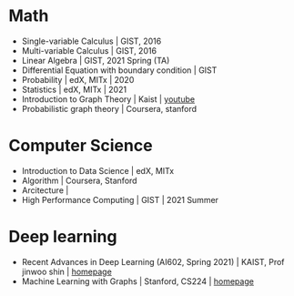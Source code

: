 # Math
- Single-variable Calculus | GIST, 2016
- Multi-variable Calculus | GIST, 2016
- Linear Algebra | GIST, 2021 Spring (TA)
- Differential Equation with boundary condition | GIST
- Probability | edX, MITx | 2020
- Statistics | edX, MITx | 2021
- Introduction to Graph Theory | Kaist | [youtube](https://www.youtube.com/playlist?list=PLtdCUqgs4lwZa8PDMhhWmFxG615rT8Y4h)
- Probabilistic graph theory | Coursera, stanford

# Computer Science
- Introduction to Data Science | edX, MITx
- Algorithm | Coursera, Stanford
- Arcitecture | 
- High Performance Computing | GIST | 2021 Summer

# Deep learning
- Recent Advances in Deep Learning (AI602, Spring 2021) | KAIST, Prof jinwoo shin | [homepage](https://alinlab.kaist.ac.kr/ai602_2021.html)
- Machine Learning with Graphs | Stanford, CS224 | [homepage](http://web.stanford.edu/class/cs224w/)

